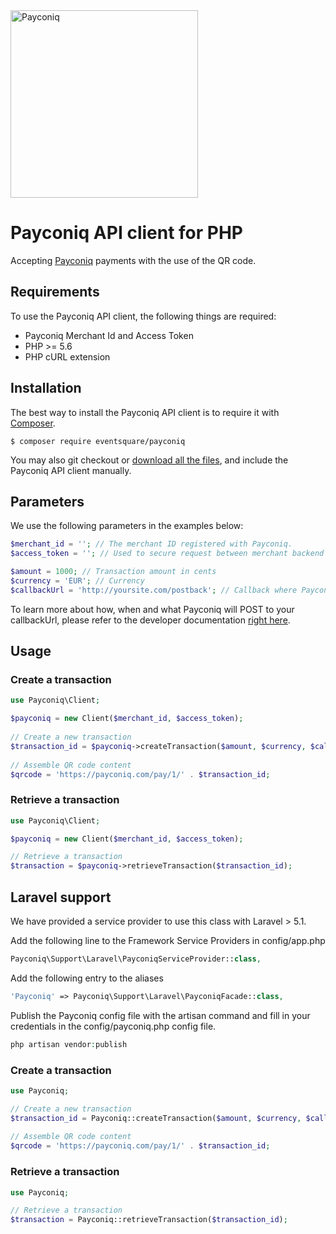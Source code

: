 <img src="https://s3-eu-west-1.amazonaws.com/eventsquare.assets/ext/payconiq_logo.png" alt="Payconiq" width="300"/>

# Payconiq API client for PHP #

Accepting [Payconiq](https://www.payconiq.com/) payments with the use of the QR code.

## Requirements ##
To use the Payconiq API client, the following things are required:

+ Payconiq Merchant Id and Access Token
+ PHP >= 5.6
+ PHP cURL extension

## Installation ##

The best way to install the Payconiq API client is to require it with [Composer](http://getcomposer.org/doc/00-intro.md).

    $ composer require eventsquare/payconiq

You may also git checkout or [download all the files](https://github.com/EventSquare/payconiq-api-php/archive/master.zip), and include the Payconiq API client manually.



## Parameters ##

We use the following parameters in the examples below:

```php
$merchant_id = ''; // The merchant ID registered with Payconiq.
$access_token = ''; // Used to secure request between merchant backend and Payconiq backend.

$amount = 1000; // Transaction amount in cents
$currency = 'EUR'; // Currency
$callbackUrl = 'http://yoursite.com/postback'; // Callback where Payconiq needs to POST confirmation status
```

To learn more about how, when and what Payconiq  will POST to your callbackUrl, please refer to the developer documentation [right here](https://dev.payconiq.com/online-payments-dock).

## Usage ##


### Create a transaction ###


```php
use Payconiq\Client;

$payconiq = new Client($merchant_id, $access_token);
	
// Create a new transaction
$transaction_id = $payconiq->createTransaction($amount, $currency, $callbackUrl);
	
// Assemble QR code content
$qrcode = 'https://payconiq.com/pay/1/' . $transaction_id;
```

### Retrieve a transaction ###

```php
use Payconiq\Client;

$payconiq = new Client($merchant_id, $access_token);

// Retrieve a transaction
$transaction = $payconiq->retrieveTransaction($transaction_id);
```
	
## Laravel support ##

We have provided a service provider to use this class with Laravel > 5.1.


Add the following line to the Framework Service Providers in config/app.php

```php
Payconiq\Support\Laravel\PayconiqServiceProvider::class,
```

Add the following entry to the aliases

```php
'Payconiq' => Payconiq\Support\Laravel\PayconiqFacade::class,
```

Publish the Payconiq config file with the artisan command and fill in your credentials in the config/payconiq.php config file.

```php
php artisan vendor:publish
```
	
### Create a transaction ###
```php
use Payconiq;

// Create a new transaction
$transaction_id = Payconiq::createTransaction($amount, $currency, $callbackUrl);
	
// Assemble QR code content
$qrcode = 'https://payconiq.com/pay/1/' . $transaction_id;
```	
	
### Retrieve a transaction ###
```php
use Payconiq;

// Retrieve a transaction
$transaction = Payconiq::retrieveTransaction($transaction_id);
```	
